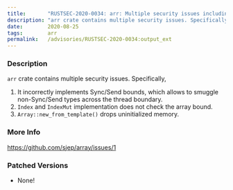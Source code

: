 ```yaml
---
title:       "RUSTSEC-2020-0034: arr: Multiple security issues including data race, buffer overflow, and uninitialized memory drop"
description: "arr crate contains multiple security issues. Specifically, 1. It incorrectly implements SyncSend bounds, which allows to smuggle nonSyncSend types across the thread boundary. 2. Index and IndexMut implementation does not check the array bound. 3. Arraynewfromtemplate drops uninitialized memory."
date:        2020-08-25
tags:        arr
permalink:   /advisories/RUSTSEC-2020-0034:output_ext
---
```


### Description

`arr` crate contains multiple security issues. Specifically,

1. It incorrectly implements Sync/Send bounds, which allows to smuggle non-Sync/Send types across the thread boundary.
2. `Index` and `IndexMut` implementation does not check the array bound.
3. `Array::new_from_template()` drops uninitialized memory.

### More Info

<https://github.com/sjep/array/issues/1>

### Patched Versions

- None!

